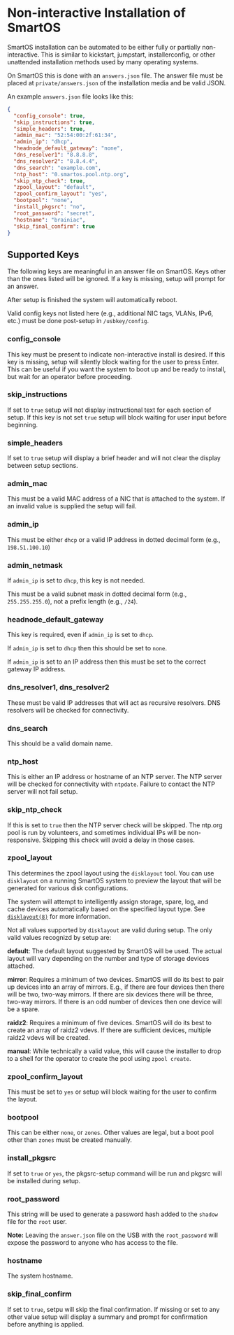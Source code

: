 # Non-interactive Installation of SmartOS

SmartOS installation can be automated to be either fully or partially
non-interactive. This is similar to kickstart, jumpstart, installerconfig, or
other unattended installation methods used by many operating systems.

On SmartOS this is done with an `answers.json` file. The answer file must be
placed at `private/answers.json` of the installation media and be valid JSON.

An example `answers.json` file looks like this:

```json
{
  "config_console": true,
  "skip_instructions": true,
  "simple_headers": true,
  "admin_mac": "52:54:00:2f:61:34",
  "admin_ip": "dhcp",
  "headnode_default_gateway": "none",
  "dns_resolver1": "8.8.8.8",
  "dns_resolver2": "8.8.4.4",
  "dns_search": "example.com",
  "ntp_host": "0.smartos.pool.ntp.org",
  "skip_ntp_check": true,
  "zpool_layout": "default",
  "zpool_confirm_layout": "yes",
  "bootpool": "none",
  "install_pkgsrc": "no",
  "root_password": "secret",
  "hostname": "brainiac",
  "skip_final_confirm": true
}
```

## Supported Keys

The following keys are meaningful in an answer file on SmartOS. Keys other than
the ones listed will be ignored. If a key is missing, setup will prompt for
an answer.

After setup is finished the system will automatically reboot.

Valid config keys not listed here (e.g., additional NIC tags, VLANs, IPv6,
etc.) must be done post-setup in `/usbkey/config`.

### config_console

This key must be present to indicate non-interactive install is desired. If
this key is missing, setup will silently block waiting for the user to press
Enter. This can be useful if you want the system to boot up and be ready to
install, but wait for an operator before proceeding.

### skip_instructions

If set to `true` setup will not display instructional text for each section of
setup. If this key is not set `true` setup will block waiting for user input
before beginning.

### simple_headers

If set to `true` setup will display a brief header and will not clear the
display between setup sections.

### admin_mac

This must be a valid MAC address of a NIC that is attached to the system. If
an invalid value is supplied the setup will fail.

### admin_ip

This must be either `dhcp` or a valid IP address in dotted decimal form
(e.g., `198.51.100.10`)

### admin_netmask

If `admin_ip` is set to `dhcp`, this key is not needed.

This must be a valid subnet mask in dotted decimal form (e.g., `255.255.255.0`),
not a prefix length (e.g., `/24`).

### headnode_default_gateway

This key is required, even if `admin_ip` is set to `dhcp`.

If `admin_ip` is set to `dhcp` then this should be set to `none`.

If `admin_ip` is set to an IP address then this must be set to the correct
gateway IP address.

### dns_resolver1, dns_resolver2

These must be valid IP addresses that will act as recursive resolvers. DNS
resolvers will be checked for connectivity.

### dns_search

This should be a valid domain name.

### ntp_host

This is either an IP address or hostname of an NTP server. The NTP server will
be checked for connectivity with `ntpdate`. Failure to contact the NTP server
will not fail setup.

### skip_ntp_check

If this is set to `true` then the NTP server check will be skipped. The
ntp.org pool is run by volunteers, and sometimes individual IPs will be
non-responsive. Skipping this check will avoid a delay in those cases.

### zpool_layout

This determines the zpool layout using the `disklayout` tool. You can use
`disklayout` on a running SmartOS system to preview the layout that will be
generated for various disk configurations.

The system will attempt to intelligently assign storage, spare, log, and cache
devices automatically based on the specified layout type. See
[`disklayout(8)`][1] for more information.

[1]: https://smartos.org/man/8/disklayout

Not all values supported by `disklayout` are valid during setup. The only valid
values recognizd by setup are:

**default**: The default layout suggested by SmartOS will be used. The actual
layout will vary depending on the number and type of storage devices attached.

**mirror**: Requires a minimum of two devices. SmartOS will do its best to pair
up devices into an array of mirrors. E.g., if there are four devices then there
will be two, two-way mirrors. If there are six devices there will be three,
two-way mirrors. If there is an odd number of devices then one device will be a
spare.

**raidz2**: Requires a minimum of five devices. SmartOS will do its best to
create an array of raidz2 vdevs. If there are sufficient devices, multiple
raidz2 vdevs will be created.

**manual**: While technically a valid value, this will cause the installer
to drop to a shell for the operator to create the pool using `zpool create`.

### zpool_confirm_layout

This must be set to `yes` or setup will block waiting for the user to confirm
the layout.

### bootpool

This can be either `none`, or `zones`. Other values are legal, but a boot pool
other than `zones` must be created manually.

### install_pkgsrc

If set to `true` or `yes`, the pkgsrc-setup command will be run and pkgsrc
will be installed during setup.

### root_password

This string will be used to generate a password hash added to the `shadow`
file for the `root` user.

**Note:** Leaving the `answer.json` file on the USB with the `root_password`
will expose the password to anyone who has access to the file.

### hostname

The system hostname.

### skip_final_confirm

If set to `true`, setpu will skip the final confirmation. If missing or set to
any other value setup will display a summary and prompt for confirmation before
anything is applied.

